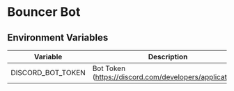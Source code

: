 # Bouncer Bot

## Environment Variables

| Variable          | Description                                             |
| ----------------- | ------------------------------------------------------- |
| DISCORD_BOT_TOKEN | Bot Token (https://discord.com/developers/applications) |
